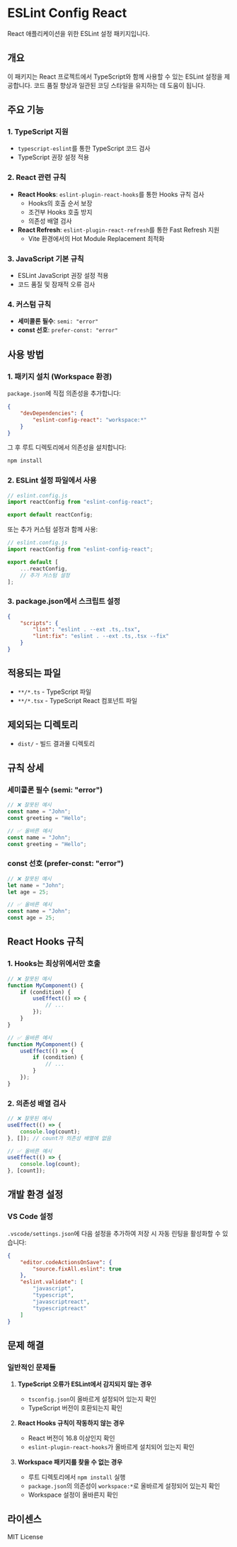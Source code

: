 # ESLint Config React

React 애플리케이션을 위한 ESLint 설정 패키지입니다.

## 개요

이 패키지는 React 프로젝트에서 TypeScript와 함께 사용할 수 있는 ESLint 설정을 제공합니다. 코드 품질 향상과 일관된 코딩 스타일을 유지하는 데 도움이 됩니다.

## 주요 기능

### 1. TypeScript 지원

- `typescript-eslint`를 통한 TypeScript 코드 검사
- TypeScript 권장 설정 적용

### 2. React 관련 규칙

- **React Hooks**: `eslint-plugin-react-hooks`를 통한 Hooks 규칙 검사
  - Hooks의 호출 순서 보장
  - 조건부 Hooks 호출 방지
  - 의존성 배열 검사
- **React Refresh**: `eslint-plugin-react-refresh`를 통한 Fast Refresh 지원
  - Vite 환경에서의 Hot Module Replacement 최적화

### 3. JavaScript 기본 규칙

- ESLint JavaScript 권장 설정 적용
- 코드 품질 및 잠재적 오류 검사

### 4. 커스텀 규칙

- **세미콜론 필수**: `semi: "error"`
- **const 선호**: `prefer-const: "error"`

## 사용 방법

### 1. 패키지 설치 (Workspace 환경)

`package.json`에 직접 의존성을 추가합니다:

```json
{
	"devDependencies": {
		"eslint-config-react": "workspace:*"
	}
}
```

그 후 루트 디렉토리에서 의존성을 설치합니다:

```bash
npm install
```

### 2. ESLint 설정 파일에서 사용

```javascript
// eslint.config.js
import reactConfig from "eslint-config-react";

export default reactConfig;
```

또는 추가 커스텀 설정과 함께 사용:

```javascript
// eslint.config.js
import reactConfig from "eslint-config-react";

export default [
	...reactConfig,
	// 추가 커스텀 설정
];
```

### 3. package.json에서 스크립트 설정

```json
{
	"scripts": {
		"lint": "eslint . --ext .ts,.tsx",
		"lint:fix": "eslint . --ext .ts,.tsx --fix"
	}
}
```

## 적용되는 파일

- `**/*.ts` - TypeScript 파일
- `**/*.tsx` - TypeScript React 컴포넌트 파일

## 제외되는 디렉토리

- `dist/` - 빌드 결과물 디렉토리

## 규칙 상세

### 세미콜론 필수 (semi: "error")

```typescript
// ❌ 잘못된 예시
const name = "John";
const greeting = "Hello";

// ✅ 올바른 예시
const name = "John";
const greeting = "Hello";
```

### const 선호 (prefer-const: "error")

```typescript
// ❌ 잘못된 예시
let name = "John";
let age = 25;

// ✅ 올바른 예시
const name = "John";
const age = 25;
```

## React Hooks 규칙

### 1. Hooks는 최상위에서만 호출

```typescript
// ❌ 잘못된 예시
function MyComponent() {
	if (condition) {
		useEffect(() => {
			// ...
		});
	}
}

// ✅ 올바른 예시
function MyComponent() {
	useEffect(() => {
		if (condition) {
			// ...
		}
	});
}
```

### 2. 의존성 배열 검사

```typescript
// ❌ 잘못된 예시
useEffect(() => {
	console.log(count);
}, []); // count가 의존성 배열에 없음

// ✅ 올바른 예시
useEffect(() => {
	console.log(count);
}, [count]);
```

## 개발 환경 설정

### VS Code 설정

`.vscode/settings.json`에 다음 설정을 추가하여 저장 시 자동 린팅을 활성화할 수 있습니다:

```json
{
	"editor.codeActionsOnSave": {
		"source.fixAll.eslint": true
	},
	"eslint.validate": [
		"javascript",
		"typescript",
		"javascriptreact",
		"typescriptreact"
	]
}
```

## 문제 해결

### 일반적인 문제들

1. **TypeScript 오류가 ESLint에서 감지되지 않는 경우**

   - `tsconfig.json`이 올바르게 설정되어 있는지 확인
   - TypeScript 버전이 호환되는지 확인

2. **React Hooks 규칙이 작동하지 않는 경우**

   - React 버전이 16.8 이상인지 확인
   - `eslint-plugin-react-hooks`가 올바르게 설치되어 있는지 확인

3. **Workspace 패키지를 찾을 수 없는 경우**
   - 루트 디렉토리에서 `npm install` 실행
   - `package.json`의 의존성이 `workspace:*`로 올바르게 설정되어 있는지 확인
   - Workspace 설정이 올바른지 확인

## 라이센스

MIT License
